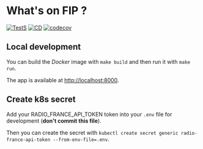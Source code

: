 # What's on FIP ?

[![TestS](https://github.com/dixneuf19/whatsOnFIP/actions/workflows/test.yaml/badge.svg)](https://github.com/dixneuf19/whatsOnFIP/actions/workflows/test.yaml) [![CD](https://github.com/dixneuf19/whatsOnFIP/actions/workflows/build-and-release.yaml/badge.svg)](https://github.com/dixneuf19/whatsOnFIP/actions/workflows/build-and-release.yaml) [![codecov](https://codecov.io/gh/dixneuf19/whatsOnFIP/branch/master/graph/badge.svg?token=40722DSHFS)](https://codecov.io/gh/dixneuf19/whatsOnFIP)
## Local development

You can build the *Docker* image with `make build` and then run it with `make run`.

The app is available at <http://localhost:8000>.

## Create k8s secret

Add your RADIO_FRANCE_API_TOKEN token into your `.env` file for development (**don't commit this file**).

Then you can create the secret with `kubectl create secret generic radio-france-api-token --from-env-file=.env`.

